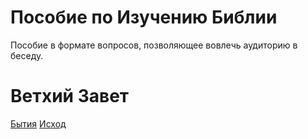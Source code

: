 # Пособие по Изучению Библии
Пособие в формате вопросов, позволяющее вовлечь аудиторию в беседу.

# Ветхий Завет
[Бытия](OT/Genesis.md)
[Исход](OT/Exodus.md)

<style>
/* remove paragraph indentation */
p { margin: 0; }
</style>
